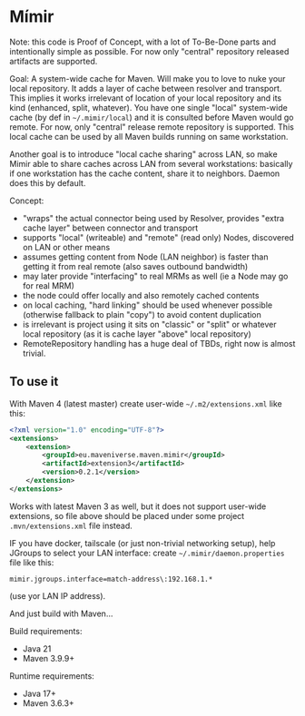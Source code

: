 # Mímir

Note: this code is Proof of Concept, with a lot of To-Be-Done parts and intentionally simple as possible. For now
only "central" repository released artifacts are supported.

Goal: A system-wide cache for Maven. Will make you to love to nuke your local repository. It adds a layer of
cache between resolver and transport. This implies it works irrelevant of location of your local repository 
and its kind (enhanced, split, whatever). You have one single "local" system-wide cache (by def in `~/.mimir/local`) and it
is consulted before Maven would go remote. For now, only "central" release remote repository is supported.
This local cache can be used by all Maven builds running on same workstation.

Another goal is to introduce "local cache sharing" across LAN, so make Mimir able to share caches across LAN from several
workstations: basically if one workstation has the cache content, share it to neighbors. Daemon does this by default.

Concept:
* "wraps" the actual connector being used by Resolver, provides "extra cache layer" between connector and transport
* supports "local" (writeable) and "remote" (read only) Nodes, discovered on LAN or other means
* assumes getting content from Node (LAN neighbor) is faster than getting it from real remote (also saves outbound bandwidth)
* may later provide "interfacing" to real MRMs as well (ie a Node may go for real MRM)
* the node could offer locally and also remotely cached contents
* on local caching, "hard linking" should be used whenever possible (otherwise fallback to plain "copy") to avoid content duplication
* is irrelevant is project using it sits on "classic" or "split" or whatever local repository (as it is cache layer "above" local repository)
* RemoteRepository handling has a huge deal of TBDs, right now is almost trivial.

## To use it

With Maven 4 (latest master) create user-wide `~/.m2/extensions.xml` like this:
```xml
<?xml version="1.0" encoding="UTF-8"?>
<extensions>
    <extension>
        <groupId>eu.maveniverse.maven.mimir</groupId>
        <artifactId>extension3</artifactId>
        <version>0.2.1</version>
    </extension>
</extensions>
```
Works with latest Maven 3 as well, but it does not support user-wide extensions, so file above should be placed under some project `.mvn/extensions.xml` file instead.

IF you have docker, tailscale (or just non-trivial networking setup), help JGroups to select your LAN interface: create `~/.mimir/daemon.properties` file like this:
```properties
mimir.jgroups.interface=match-address\:192.168.1.*
```
(use yor LAN IP address).

And just build with Maven...

Build requirements:
* Java 21
* Maven 3.9.9+

Runtime requirements:
* Java 17+
* Maven 3.6.3+
